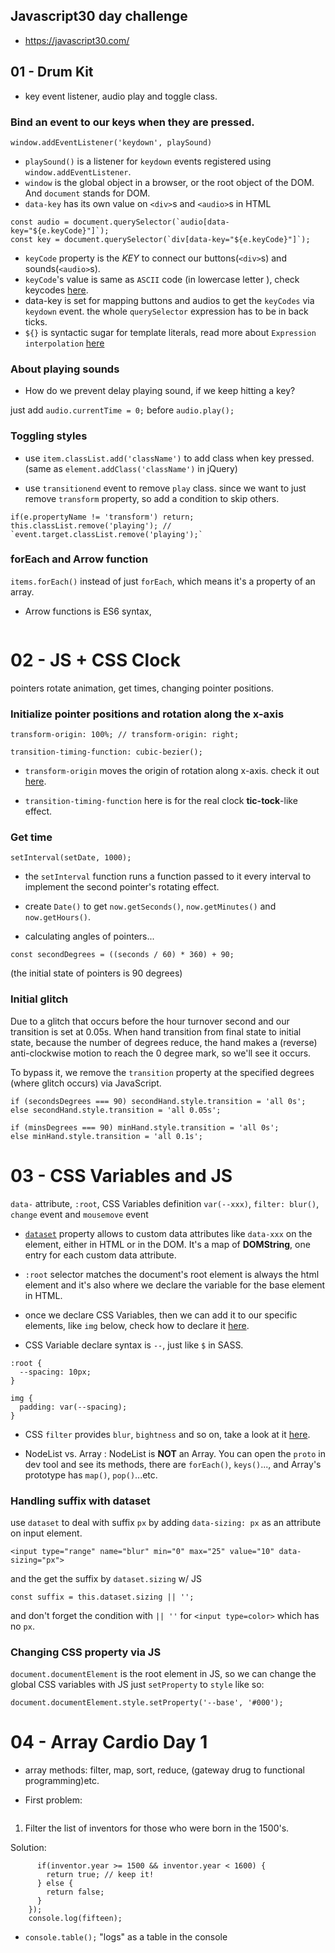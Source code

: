 ## Javascript30 day challenge
- https://javascript30.com/

## 01 - Drum Kit
- key event listener, audio play and toggle class.

### Bind an event to our keys when they are pressed.

`window.addEventListener('keydown', playSound)`

- `playSound()` is a listener for `keydown` events registered using `window.addEventListener`.
- `window` is the global object in a browser, or the root object of the DOM. And `document` stands for DOM.
- `data-key` has its own value on `<div>`s and `<audio>`s in HTML

```
const audio = document.querySelector(`audio[data-key="${e.keyCode}"]`);
const key = document.querySelector(`div[data-key="${e.keyCode}"]`);
```
- `keyCode` property is the *KEY* to connect our buttons(`<div>`s) and sounds(`<audio>`s).
- `keyCode`'s value is same as `ASCII` code (in lowercase letter ), check keycodes [here](http://keycode.info/).
- data-key is set for mapping buttons and audios to get the `keyCodes` via `keydown` event.
the whole `querySelector` expression has to be in back ticks.
- `${}` is syntactic sugar for template literals, read more about `Expression interpolation` [here](https://developer.mozilla.org/en-US/docs/Web/JavaScript/Reference/Template_literals)

### About playing sounds

- How do we prevent delay playing sound, if we keep hitting a key?

just add `audio.currentTime = 0;` before `audio.play();`

### Toggling styles

- use `item.classList.add('className')` to add class when key pressed. (same as `element.addClass('className')` in jQuery)

- use `transitionend` event to remove `play` class. since we want to just remove `transform` property, so add a condition to skip others.

```
if(e.propertyName != 'transform') return;
this.classList.remove('playing'); // `event.target.classList.remove('playing');`
```

### forEach and Arrow function

`items.forEach()` instead of just `forEach`, which means it's a property of an array.

- Arrow functions is ES6 syntax,

```keys.forEach(key => key.addEventListener());
```

# 02 - JS + CSS Clock
pointers rotate animation, get times, changing pointer positions.

### Initialize pointer positions and rotation along the x-axis

`transform-origin: 100%; // transform-origin: right;`

`transition-timing-function: cubic-bezier();`

- `transform-origin` moves the origin of rotation along x-axis. check it out [here](https://developer.mozilla.org/en-US/docs/Web/CSS/transform-origin).

- `transition-timing-function` here is for the real clock **tic-tock**-like effect.

### Get time

`setInterval(setDate, 1000);`

- the `setInterval` function runs a function passed to it every interval to implement the second pointer's rotating effect.

- create `Date()` to get `now.getSeconds()`, `now.getMinutes()` and `now.getHours()`.

- calculating angles of pointers...

`const secondDegrees = ((seconds / 60) * 360) + 90;`

(the initial state of pointers is 90 degrees)

### Initial glitch

Due to a glitch that occurs before the hour turnover second and our transition is set at 0.05s. When hand transition from final state to initial state, because the number of degrees reduce, the hand makes a (reverse) anti-clockwise motion to reach the 0 degree mark, so we'll see it occurs.

To bypass it, we remove the `transition` property at the specified degrees (where glitch occurs) via JavaScript.

```
if (secondsDegrees === 90) secondHand.style.transition = 'all 0s';
else secondHand.style.transition = 'all 0.05s';

if (minsDegrees === 90) minHand.style.transition = 'all 0s';
else minHand.style.transition = 'all 0.1s';
```

# 03 - CSS Variables and JS
`data-` attribute, `:root`, CSS Variables definition `var(--xxx)`, `filter: blur()`, `change` event and `mousemove` event

- [`dataset`](https://developer.mozilla.org/zh-TW/docs/Web/API/HTMLElement/dataset) property allows to custom data attributes like `data-xxx` on the element, either in HTML or in the DOM. It's a map of **DOMString**, one entry for each custom data attribute.

- `:root` selector matches the document's root element is always the html element and it's also where we declare the variable for the base element in HTML.

- once we declare CSS Variables, then we can add it to our specific elements, like `img` below, check how to declare it [here](https://developer.mozilla.org/en-US/docs/Web/CSS/Using_CSS_variables).

- CSS Variable declare syntax is `--`, just like `$` in SASS.

```
:root {
  --spacing: 10px;
}

img {
  padding: var(--spacing);
}
```

- CSS `filter` provides `blur`, `bightness` and so on, take a look at it [here](https://developer.mozilla.org/en-US/docs/Web/CSS/filter).

- NodeList vs. Array : NodeList is **NOT** an Array. You can open the `proto` in dev tool and  see its methods, there are `forEach()`, `keys()`..., and Array's prototype has `map()`, `pop()`...etc.

### Handling suffix with dataset

use `dataset` to deal with suffix `px` by adding `data-sizing: px` as an attribute on input element.

```
<input type="range" name="blur" min="0" max="25" value="10" data-sizing="px">
```

and the get the suffix by `dataset.sizing` w/ JS

```
const suffix = this.dataset.sizing || '';
```

and don't forget the condition with `|| ''` for `<input type=color>` which has no `px`.

### Changing CSS property via JS

`document.documentElement` is the root element in JS, so we can change the global CSS variables with JS just `setProperty` to `style` like so:

```
document.documentElement.style.setProperty('--base', '#000');
```

# 04 - Array Cardio Day 1
- array methods: filter, map, sort, reduce, (gateway drug to functional programming)etc.

- First problem:
    ```Array.prototype.filter()
    ```
1. Filter the list of inventors for those who were born in the 1500's.

Solution:
```const fifteen = inventors.filter(function(inventor) {
      if(inventor.year >= 1500 && inventor.year < 1600) {
        return true; // keep it!
      } else {
        return false;
      }
    });
    console.log(fifteen);
```
- `console.table();` "logs" as a table in the console
